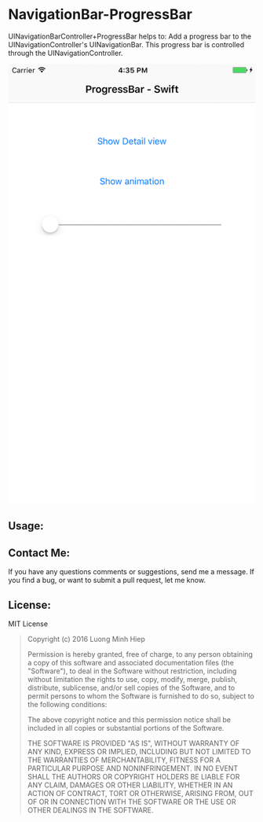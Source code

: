 # NavigationBar-ProgressBar

UINavigationBarController+ProgressBar helps to:
Add a progress bar to the UINavigationController's UINavigationBar. 
This progress bar is controlled through the UINavigationController. 

<img src="https://github.com/luongtsu/NavigationBar-ProgressBar/blob/master/ReadmeResources/lmh_progressBar.gif">

Usage:
--------------------


Contact Me:
--------------------
If you have any questions comments or suggestions, send me a message. If you find a bug, or want to submit a pull request, let me know.

License:
--------------------
MIT License

> Copyright (c) 2016 Luong Minh Hiep
> 
> Permission is hereby granted, free of charge, to any person obtaining 
>a copy of this software and associated documentation files (the  
>"Software"), to deal in the Software without restriction, including 
>without limitation the rights to use, copy, modify, merge, publish, 
>distribute, sublicense, and/or sell copies of the Software, and to 
>permit persons to whom the Software is furnished to do so, subject to  
>the following conditions:
> 
> The above copyright notice and this permission notice shall be 
>included in all copies or substantial portions of the Software.
> 
> THE SOFTWARE IS PROVIDED "AS IS", WITHOUT WARRANTY OF ANY KIND, 
>EXPRESS OR IMPLIED, INCLUDING BUT NOT LIMITED TO THE WARRANTIES OF 
>MERCHANTABILITY, FITNESS FOR A PARTICULAR PURPOSE AND NONINFRINGEMENT. 
>IN NO EVENT SHALL THE AUTHORS OR COPYRIGHT HOLDERS BE LIABLE FOR ANY 
>CLAIM, DAMAGES OR OTHER LIABILITY, WHETHER IN AN ACTION OF CONTRACT, 
>TORT OR OTHERWISE, ARISING FROM, OUT OF OR IN CONNECTION WITH THE 
>SOFTWARE OR THE USE OR OTHER DEALINGS IN THE SOFTWARE.
